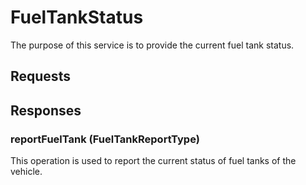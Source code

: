 # FuelTankStatus
The purpose of this service is to provide the current fuel tank status.

## Requests

## Responses
### reportFuelTank (FuelTankReportType)
This operation is used to report the current status of fuel tanks of the vehicle.
